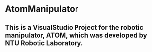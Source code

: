 
# AtomManipulator
## This is a VisualStudio Project for the robotic manipulator, ATOM, which was developed by NTU Robotic Laboratory. 
